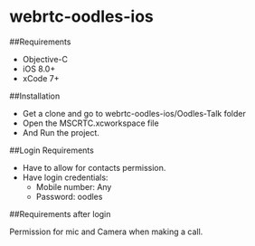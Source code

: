 # webrtc-oodles-ios


##Requirements

* Objective-C
* iOS 8.0+
* xCode 7+

##Installation

* Get a clone and go to webrtc-oodles-ios/Oodles-Talk folder
* Open the MSCRTC.xcworkspace file
* And Run the project.


##Login Requirements

* Have to allow for contacts permission.
* Have login credentials:
    * Mobile number: Any
    * Password: oodles


##Requirements after login

Permission for mic and Camera when making a call.
